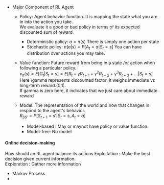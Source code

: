 * Major Component of RL Agent
  * Policy: Agent behavior function. It is mapping the state what you are in into the action you take.  
            We evaluate it a good or bad policy in terms of its expected discounted sum of reward.
    * Deterministic policy: $a = \pi(s)$
      There is simply one action per state
    * Stochastic policy: $\pi(a|s) = P[A_t = a | S_t =s]$
      You can have distribution over actions you may take.  
      
  * Value function: Future reward from being in a state /or action when following a particular policy.  
    $v_\pi (s) = E[G_t | S_t = s] = E[R_t + \gamma R_{t+1} + \gamma^2 R_{t+2} + \gamma^3 R_{t+3} + ...| S_t = s]$ 
    Here \gamma represents discounted factor, it weighs immediate vs long-term reward.(0,1).  
    If gamma is zero here, it indicates that we just care about immediate reward
    
  * Model: The representation of the world and how that changes in respond to the agent's behavior.  
    $R_{SS'} = P[S_{t+1} = s' | S_t = s, A_t = a]$
    * Model-based : May or maynot have policy or value function. 
    * Model-free: No model
#### Online decision-making
How should an RL agent balance its actions
Exploitation : Make the best decision given current information.  
Exploration : Gather more information 


* Markov Process
* 




